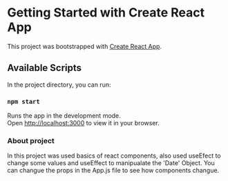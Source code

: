 # Getting Started with Create React App

This project was bootstrapped with [Create React App](https://github.com/facebook/create-react-app).

## Available Scripts

In the project directory, you can run:

### `npm start`

Runs the app in the development mode.\
Open [http://localhost:3000](http://localhost:3000) to view it in your browser.



### About project

In this project was used basics of react components, also used useEfect to change some values and useEffect to manipualate the 'Date' Object.
You can changue the props in the App.js file to see how components changue.
